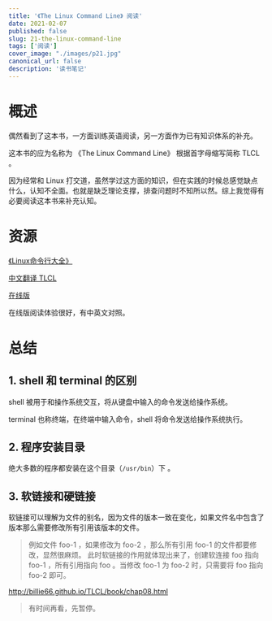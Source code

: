 ```yaml
---
title: '《The Linux Command Line》 阅读'
date: 2021-02-07
published: false
slug: 21-the-linux-command-line
tags: ['阅读']
cover_image: "./images/p21.jpg"
canonical_url: false
description: '读书笔记'
---
```


# 概述

偶然看到了这本书，一方面训练英语阅读，另一方面作为已有知识体系的补充。

这本书的应为名称为 《The Linux Command Line》 根据首字母缩写简称 TLCL 。

因为经常和 Linux 打交道，虽然学过这方面的知识，但在实践的时候总感觉缺点什么，认知不全面。也就是缺乏理论支撑，排查问题时不知所以然。综上我觉得有必要阅读这本书来补充认知。

# 资源

[《Linux命令行大全》](https://book.douban.com/subject/22226727/)

[中文翻译 TLCL](https://github.com/billie66/TLCL)

[在线版](http://billie66.github.io/TLCL/book/)

在线版阅读体验很好，有中英文对照。

# 总结

## 1. shell 和 terminal 的区别

shell 被用于和操作系统交互，将从键盘中输入的命令发送给操作系统。

terminal 也称终端，在终端中输入命令，shell 将命令发送给操作系统执行。

## 2. 程序安装目录

绝大多数的程序都安装在这个目录（`/usr/bin`）下 。

## 3. 软链接和硬链接

软链接可以理解为文件的别名，因为文件的版本一致在变化，如果文件名中包含了版本那么需要修改所有引用该版本的文件。

> 例如文件 foo-1 ，如果修改为 foo-2 ，那么所有引用 foo-1 的文件都要修改，显然很麻烦。
> 此时软链接的作用就体现出来了，创建软连接 foo 指向 foo-1 ，所有引用指向 foo 。当修改 foo-1 为 foo-2 时，只需要将 foo 指向 foo-2 即可。

http://billie66.github.io/TLCL/book/chap08.html

> 有时间再看，先暂停。
